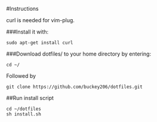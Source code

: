 #Instructions

curl is needed for vim-plug.

###Install it with: 
```
sudo apt-get install curl
```
###Download dotfiles/ to your home directory by entering:
```
cd ~/
```
Followed by 
```
git clone https://github.com/buckey206/dotfiles.git
```
##Run install script

```
cd ~/dotfiles
sh install.sh
```
